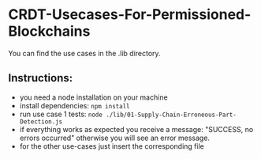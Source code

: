# CRDT-Usecases-For-Permissioned-Blockchains
You can find the use cases in the .lib directory.  

## Instructions:  
- you need a node installation on your machine
- install dependencies: `npm install` 
- run use case 1 tests: `node ./lib/01-Supply-Chain-Erroneous-Part-Detection.js`
- if everything works as expected you receive a message: "SUCCESS, no errors occurred" otherwise you will see an error message.
- for the other use-cases just insert the corresponding file 


